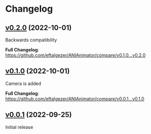 # Changelog

## [v0.2.0](https://github.com/eftalgezer/ANIAnimator/tree/v0.2.0) (2022-10-01)

Backwards compatibility

**Full Changelog**: https://github.com/eftalgezer/ANIAnimator/compare/v0.1.0...v0.2.0

## [v0.1.0](https://github.com/eftalgezer/ANIAnimator/tree/v0.1.0) (2022-10-01)

Camera is added

**Full Changelog**: https://github.com/eftalgezer/ANIAnimator/compare/v0.0.1...v0.1.0

## [v0.0.1](https://github.com/eftalgezer/ANIAnimator/tree/v0.0.1) (2022-09-25)

Initial release
